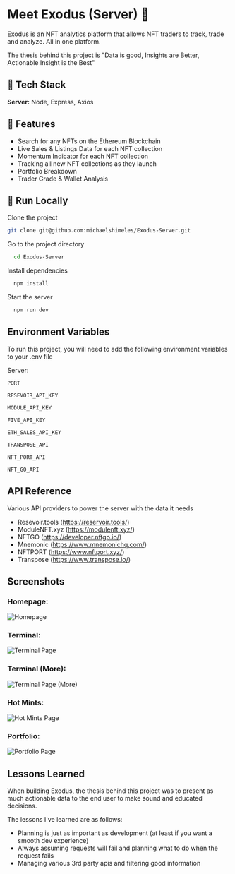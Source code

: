 # Meet Exodus (Server) 🧠

Exodus is an NFT analytics platform that allows NFT traders to track, trade and analyze. All in one platform.

The thesis behind this project is "Data is good, Insights are Better, Actionable Insight is the Best" 

## 👾 Tech Stack

**Server:** Node, Express, Axios

## 🎯 Features

- Search for any NFTs on the Ethereum Blockchain
- Live Sales & Listings Data for each NFT collection
- Momentum Indicator for each NFT collection
- Tracking all new NFT collections as they launch 
- Portfolio Breakdown
- Trader Grade & Wallet Analysis


## 🏃 Run Locally

Clone the project

```bash
git clone git@github.com:michaelshimeles/Exodus-Server.git
```

Go to the project directory

```bash
  cd Exodus-Server
```

Install dependencies

```bash
  npm install
```
Start the server

```bash
  npm run dev
```


## Environment Variables

To run this project, you will need to add the following environment variables to your .env file

Server:

`PORT`

`RESEVOIR_API_KEY`

`MODULE_API_KEY`

`FIVE_API_KEY`

`ETH_SALES_API_KEY`

`TRANSPOSE_API`

`NFT_PORT_API`

`NFT_GO_API`

## API Reference

Various API providers to power the server with the data it needs

- Resevoir.tools (https://reservoir.tools/)
- ModuleNFT.xyz (https://modulenft.xyz/)
- NFTGO (https://developer.nftgo.io/)
- Mnemonic (https://www.mnemonichq.com/)
- NFTPORT (https://www.nftport.xyz/) 
- Transpose (https://www.transpose.io/)

## Screenshots

### Homepage:
![Homepage](https://user-images.githubusercontent.com/69605071/207727873-c7ece8d2-354b-4593-829d-5ff4ebdd73f9.png)

### Terminal:
![Terminal Page](https://user-images.githubusercontent.com/69605071/207727880-4eef6076-eb6b-402d-be4d-3973556499b3.png)

### Terminal (More):
![Terminal Page (More)](https://user-images.githubusercontent.com/69605071/207727868-66f8e88b-d8a7-46cf-a5fc-f07fd06b607a.png)

### Hot Mints:
![Hot Mints Page](https://user-images.githubusercontent.com/69605071/207727877-f10c0771-7310-46f3-8ae0-358a5f73beae.png)

### Portfolio:
![Portfolio Page](https://user-images.githubusercontent.com/69605071/207727878-948b4396-0a83-43d4-849d-ce782f1b6468.png)
## Lessons Learned

When building Exodus, the thesis behind this project was to present as much actionable data to the end user to make sound and educated decisions.

The lessons I've learned are as follows:

- Planning is just as important as development (at least if you want a smooth dev experience)
- Always assuming requests will fail and planning what to do when the request fails 
- Managing various 3rd party apis and filtering good information
